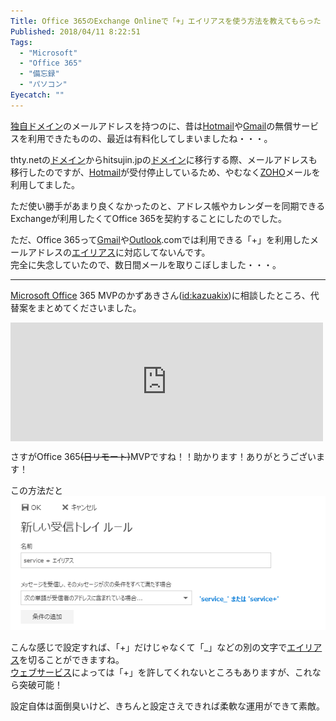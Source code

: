 ```yaml
---
Title: Office 365のExchange Onlineで「+」エイリアスを使う方法を教えてもらった
Published: 2018/04/11 8:22:51
Tags:
  - "Microsoft"
  - "Office 365"
  - "備忘録"
  - "パソコン"
Eyecatch: ""
---
```

<p><a class="keyword" href="http://d.hatena.ne.jp/keyword/%C6%C8%BC%AB%A5%C9%A5%E1%A5%A4%A5%F3">独自ドメイン</a>のメールアドレスを持つのに、昔は<a class="keyword" href="http://d.hatena.ne.jp/keyword/Hotmail">Hotmail</a>や<a class="keyword" href="http://d.hatena.ne.jp/keyword/Gmail">Gmail</a>の無償サービスを利用できたものの、最近は有料化してしまいましたね・・・。</p>

<p>thty.netの<a class="keyword" href="http://d.hatena.ne.jp/keyword/%A5%C9%A5%E1%A5%A4%A5%F3">ドメイン</a>からhitsujin.jpの<a class="keyword" href="http://d.hatena.ne.jp/keyword/%A5%C9%A5%E1%A5%A4%A5%F3">ドメイン</a>に移行する際、メールアドレスも移行したのですが、<a class="keyword" href="http://d.hatena.ne.jp/keyword/Hotmail">Hotmail</a>が受付停止しているため、やむなく<a class="keyword" href="http://d.hatena.ne.jp/keyword/ZOHO">ZOHO</a>メールを利用してました。</p>

<p>ただ使い勝手があまり良くなかったのと、アドレス帳やカレンダーを同期できるExchangeが利用したくてOffice 365を契約することにしたのでした。</p>

<p>ただ、Office 365って<a class="keyword" href="http://d.hatena.ne.jp/keyword/Gmail">Gmail</a>や<a class="keyword" href="http://d.hatena.ne.jp/keyword/Outlook">Outlook</a>.comでは利用できる「+」を利用したメールアドレスの<a class="keyword" href="http://d.hatena.ne.jp/keyword/%A5%A8%A5%A4%A5%EA%A5%A2%A5%B9">エイリアス</a>に対応してないんです。<br/>
完全に失念していたので、数日間メールを取りこぼしました・・・。</p>

***

<p><a class="keyword" href="http://d.hatena.ne.jp/keyword/Microsoft%20Office">Microsoft Office</a> 365 MVPのかずあきさん(<a href="http://blog.hatena.ne.jp/kazuakix/">id:kazuakix</a>)に相談したところ、代替案をまとめてくださいました。</p>

<p><iframe src="https://hatenablog-parts.com/embed?url=http%3A%2F%2Fblog.kazuakix.jp%2Fentry%2F2018%2F04%2F09%2F213959" title="Office 365 でも拡張アドレスを使いたい - kazuakix の日記" class="embed-card embed-blogcard" scrolling="no" frameborder="0" style="display: block; width: 100%; height: 190px; max-width: 500px; margin: 10px 0px;"></iframe></p>

<p>さすがOffice 365<s>(日リモート)</s>MVPですね！！助かります！ありがとうございます！</p>

<p>この方法だと<br/>
<span itemscope itemtype="http://schema.org/Photograph"><img src="20180410234545.png" alt="f:id:Ovis:20180410234545p:plain" title="f:id:Ovis:20180410234545p:plain" class="hatena-fotolife" itemprop="image"></span></p>

<p>こんな感じで設定すれば、「+」だけじゃなくて「_」などの別の文字で<a class="keyword" href="http://d.hatena.ne.jp/keyword/%A5%A8%A5%A4%A5%EA%A5%A2%A5%B9">エイリアス</a>を切ることができますね。<br/>
<a class="keyword" href="http://d.hatena.ne.jp/keyword/%A5%A6%A5%A7%A5%D6%A5%B5%A1%BC%A5%D3%A5%B9">ウェブサービス</a>によっては「+」を許してくれないところもありますが、これなら突破可能！</p>

<p>設定自体は面倒臭いけど、きちんと設定さえできれば柔軟な運用ができて素敵。</p>
